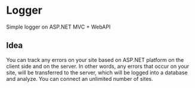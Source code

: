 Logger
======

Simple logger on ASP.NET MVC + WebAPI

Idea
----
You can track any errors on your site based on ASP.NET platform on the client side and on the server. In other words,
any errors that occur on your site, will be transferred to the server, which will be logged into a database and analyze.
You can connect an unlimited number of sites.
